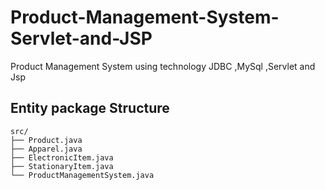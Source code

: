 # Product-Management-System-Servlet-and-JSP
Product Management System using technology JDBC ,MySql ,Servlet and Jsp

## Entity package Structure
```
src/
├── Product.java
├── Apparel.java
├── ElectronicItem.java
├── StationaryItem.java
└── ProductManagementSystem.java
```


